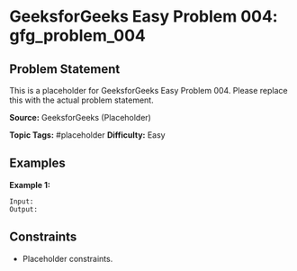 # GeeksforGeeks Easy Problem 004: gfg_problem_004

## Problem Statement

This is a placeholder for GeeksforGeeks Easy Problem 004.
Please replace this with the actual problem statement.

**Source:** GeeksforGeeks (Placeholder)

**Topic Tags:** #placeholder
**Difficulty:** Easy

## Examples

**Example 1:**

```
Input:
Output:
```

## Constraints

- Placeholder constraints.
